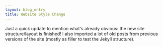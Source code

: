 ```yaml
---
layout: blog_entry
title: Website Style Change
---
```

Just a quick update to mention what's already obvious: the new site structure/layout is finished! I also imported a lot of old posts from previous versions of the site (mostly as filler to test the Jekyll structure).